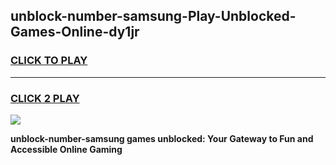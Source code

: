 
## unblock-number-samsung-Play-Unblocked-Games-Online-dy1jr
<h3>
<a href="https://premium76.site?title=unblock-number-samsung&ref=25A">CLICK TO PLAY</a></h3>
<hr>

<h3>
<a href="https://premium76.site?title=unblock-number-samsung&ref=25A">CLICK 2 PLAY</a>
  
</h3>

<a href="https://premium76.site?title=unblock-number-samsung&ref=25A"><img src="https://clearcache.store/games.png"></a>


**unblock-number-samsung games unblocked: Your Gateway to Fun and Accessible Online Gaming**
